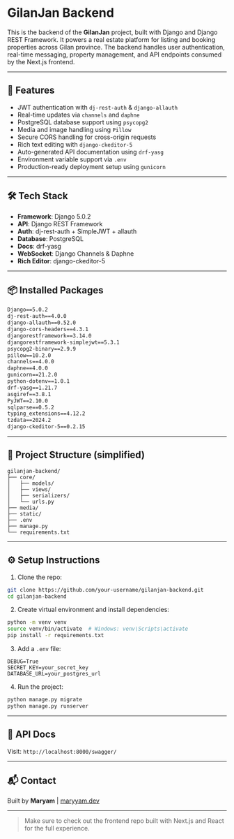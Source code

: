 # GilanJan Backend

This is the backend of the **GilanJan** project, built with Django and Django REST Framework. It powers a real estate platform for listing and booking properties across Gilan province. The backend handles user authentication, real-time messaging, property management, and API endpoints consumed by the Next.js frontend.

---

## 🚀 Features

- JWT authentication with `dj-rest-auth` & `django-allauth`
- Real-time updates via `channels` and `daphne`
- PostgreSQL database support using `psycopg2`
- Media and image handling using `Pillow`
- Secure CORS handling for cross-origin requests
- Rich text editing with `django-ckeditor-5`
- Auto-generated API documentation using `drf-yasg`
- Environment variable support via `.env`
- Production-ready deployment setup using `gunicorn`

---

## 🛠️ Tech Stack

- **Framework**: Django 5.0.2
- **API**: Django REST Framework
- **Auth**: dj-rest-auth + SimpleJWT + allauth
- **Database**: PostgreSQL
- **Docs**: drf-yasg
- **WebSocket**: Django Channels & Daphne
- **Rich Editor**: django-ckeditor-5

---

## 📦 Installed Packages

```txt
Django==5.0.2
dj-rest-auth==4.0.0
django-allauth==0.52.0
django-cors-headers==4.3.1
djangorestframework==3.14.0
djangorestframework-simplejwt==5.3.1
psycopg2-binary==2.9.9
pillow==10.2.0
channels==4.0.0
daphne==4.0.0
gunicorn==21.2.0
python-dotenv==1.0.1
drf-yasg==1.21.7
asgiref==3.8.1
PyJWT==2.10.0
sqlparse==0.5.2
typing_extensions==4.12.2
tzdata==2024.2
django-ckeditor-5==0.2.15
```

---

## 📁 Project Structure (simplified)

```
gilanjan-backend/
├── core/
│   ├── models/
│   ├── views/
│   ├── serializers/
│   └── urls.py
├── media/
├── static/
├── .env
├── manage.py
└── requirements.txt
```

---

## ⚙️ Setup Instructions

1. Clone the repo:
```bash
git clone https://github.com/your-username/gilanjan-backend.git
cd gilanjan-backend
```

2. Create virtual environment and install dependencies:
```bash
python -m venv venv
source venv/bin/activate  # Windows: venv\Scripts\activate
pip install -r requirements.txt
```

3. Add a `.env` file:
```env
DEBUG=True
SECRET_KEY=your_secret_key
DATABASE_URL=your_postgres_url
```

4. Run the project:
```bash
python manage.py migrate
python manage.py runserver
```

---

## 🧪 API Docs
Visit: `http://localhost:8000/swagger/`

---

## 📬 Contact
Built by **Maryam** | [maryyam.dev](https://maryyam.dev)

---

> Make sure to check out the frontend repo built with Next.js and React for the full experience.
